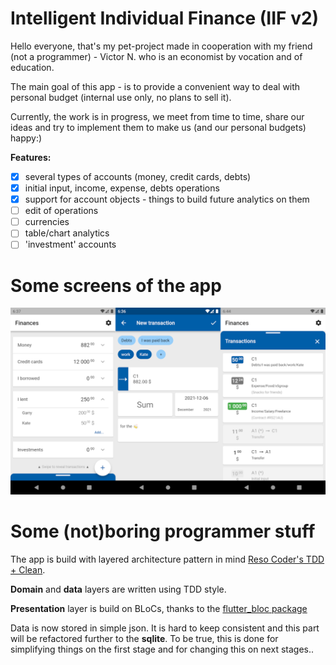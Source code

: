 # Intelligent Individual Finance (IIF v2)

Hello everyone, that's my pet-project made in cooperation with my friend (not a programmer) - Victor N. who is an economist by vocation and of education.

The main goal of this app - is to provide a convenient way to deal with personal budget (internal use only, no plans to sell it).

Currently, the work is in progress, we meet from time to time, share our ideas and try to implement them to make us (and our personal budgets) happy:)

**Features:**
- [x] several types of accounts (money, credit cards, debts)
- [x] initial input, income, expense, debts operations
- [x] support for account objects - things to build future analytics on them
- [ ] edit of operations
- [ ] currencies
- [ ] table/chart analytics
- [ ] 'investment' accounts

# Some screens of the app
![Screenshots](screenshots/sc.png)

# Some (not)boring programmer stuff

The app is build with layered architecture pattern in mind [Reso Coder's TDD + Clean](https://resocoder.com/2019/08/27/flutter-tdd-clean-architecture-course-1-explanation-project-structure).

**Domain** and **data** layers are written using TDD style.

**Presentation** layer is build on BLoCs, thanks to the [flutter_bloc package](https://pub.dev/packages/flutter_bloc)

Data is now stored in simple json. It is hard to keep consistent and this part will be refactored further to the **sqlite**. To be true, this is done  for simplifying things on the first stage and for changing this on next stages..

